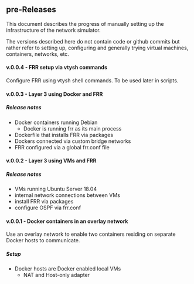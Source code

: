 ## pre-Releases 

This document describes the progress of manually setting up the infrastructure of the 
network simulator. 

The versions described here do not contain code or github commits but rather refer to 
setting up, configuring and generally trying virtual machines, containers, networks, 
etc.


#### v.0.0.4 - FRR setup via vtysh commands

Configure FRR using vtysh shell commands. To be used later in scripts.

#### v.0.0.3 - Layer 3 using Docker and FRR

##### Release notes 

* Docker containers running Debian
    * Docker is running frr as its main process
* Dockerfile that installs FRR via packages
* Dockers connected via custom bridge networks
* FRR configured via a global frr.conf file


#### v.0.0.2 - Layer 3 using VMs and FRR

##### Release notes

* VMs running Ubuntu Server 18.04
* internal network connections between VMs
* install FRR via packages
* configure OSPF via frr.conf 

#### v.0.0.1 - Docker containers in an overlay network

Use an overlay network to enable two containers residing on separate Docker hosts
to communicate.

##### Setup

* Docker hosts are Docker enabled local VMs
    * NAT and Host-only adapter


